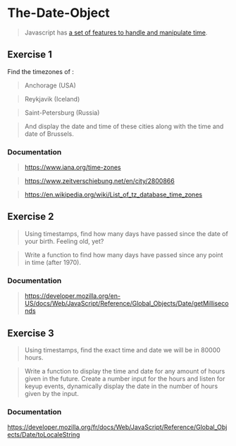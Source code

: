 # The-Date-Object

> Javascript has [a set of features to handle and manipulate time](https://developer.mozilla.org/en-US/docs/Web/JavaScript/Reference/Global_Objects/Date).

## Exercise 1

Find the timezones of :

> Anchorage (USA)

> Reykjavik (Iceland)

> Saint-Petersburg (Russia)

> And display the date and time of these cities along with the time and date of Brussels.

### Documentation

> <https://www.iana.org/time-zones>

> <https://www.zeitverschiebung.net/en/city/2800866>

> <https://en.wikipedia.org/wiki/List_of_tz_database_time_zones>

## Exercise 2

> Using timestamps, find how many days have passed since the date of your birth. Feeling old, yet?

> Write a function to find how many days have passed since any point in time (after 1970).

### Documentation

> <https://developer.mozilla.org/en-US/docs/Web/JavaScript/Reference/Global_Objects/Date/getMilliseconds>


## Exercise 3

> Using timestamps, find the exact time and date we will be in 80000 hours.

> Write a function to display the time and date for any amount of hours given in the future. Create a number input for the hours and listen for keyup events, dynamically display the date in the number of hours given by the input.


### Documentation

<https://developer.mozilla.org/fr/docs/Web/JavaScript/Reference/Global_Objects/Date/toLocaleString>